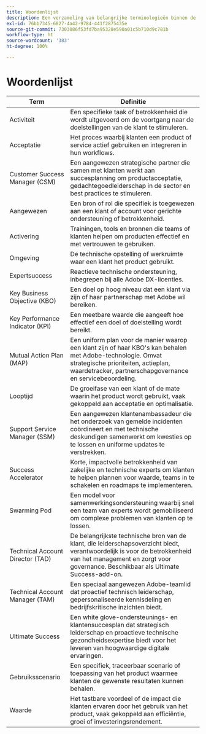 ```yaml
---
title: Woordenlijst
description: Een verzameling van belangrijke terminologieën binnen de [!DNL Adobe Success] portal en hun definities.
exl-id: 76bb7345-6827-4a42-9784-441f2875435e
source-git-commit: 7303086f53fd7ba95328e590a01c5b710d9c781b
workflow-type: ht
source-wordcount: '383'
ht-degree: 100%

---
```


# Woordenlijst

| Term | Definitie |
|--------------- |------------ |
| Activiteit | Een specifieke taak of betrokkenheid die wordt uitgevoerd om de voortgang naar de doelstellingen van de klant te stimuleren. |
| Acceptatie | Het proces waarbij klanten een product of service actief gebruiken en integreren in hun workflows. |
| Customer Success Manager (CSM) | Een aangewezen strategische partner die samen met klanten werkt aan succesplanning om productacceptatie, gedachtegoedleiderschap in de sector en best practices te stimuleren. |
| Aangewezen | Een bron of rol die specifiek is toegewezen aan een klant of account voor gerichte ondersteuning of betrokkenheid. |
| Activering | Trainingen, tools en bronnen die teams of klanten helpen om producten effectief en met vertrouwen te gebruiken. |
| Omgeving | De technische opstelling of werkruimte waar een klant het product gebruikt. |
| Expertsuccess | Reactieve technische ondersteuning, inbegrepen bij alle Adobe DX-licenties. |
| Key Business Objective (KBO) | Een doel op hoog niveau dat een klant via zijn of haar partnerschap met Adobe wil bereiken. |
| Key Performance Indicator (KPI) | Een meetbare waarde die aangeeft hoe effectief een doel of doelstelling wordt bereikt. |
| Mutual Action Plan (MAP) | Een uniform plan voor de manier waarop een klant zijn of haar KBO&#39;s kan behalen met Adobe-technologie. Omvat strategische prioriteiten, actieplan, waardetracker, partnerschapgovernance en servicebeoordeling. |
| Looptijd | De groeifase van een klant of de mate waarin het product wordt gebruikt, vaak gekoppeld aan acceptatie en optimalisatie. |
| Support Service Manager (SSM) | Een aangewezen klantenambassadeur die het onderzoek van gemelde incidenten coördineert en met technische deskundigen samenwerkt om kwesties op te lossen en uniforme updates te verstrekken. |
| Success Accelerator | Korte, impactvolle betrokkenheid van zakelijke en technische experts om klanten te helpen plannen voor waarde, teams in te schakelen en roadmaps te implementeren. |
| Swarming Pod | Een model voor samenwerkingsondersteuning waarbij snel een team van experts wordt gemobiliseerd om complexe problemen van klanten op te lossen. |
| Technical Account Director (TAD) | De belangrijkste technische bron van de klant, die leiderschapsoverzicht biedt, verantwoordelijk is voor de betrokkenheid van het management en zorgt voor governance. Beschikbaar als Ultimate Success-add-on. |
| Technical Account Manager (TAM) | Een speciaal aangewezen Adobe-teamlid dat proactief technisch leiderschap, gepersonaliseerde kennisdeling en bedrijfskritische inzichten biedt. |
| Ultimate Success | Een white glove-ondersteunings- en klantensuccesplan dat strategisch leiderschap en proactieve technische gezondheidsexpertise biedt voor het leveren van hoogwaardige digitale ervaringen. |
| Gebruiksscenario | Een specifiek, traceerbaar scenario of toepassing van het product waarmee klanten de gewenste resultaten kunnen behalen. |
| Waarde | Het tastbare voordeel of de impact die klanten ervaren door het gebruik van het product, vaak gekoppeld aan efficiëntie, groei of investeringsrendement. |
